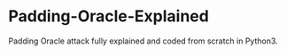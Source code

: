 # Padding-Oracle-Explained
Padding Oracle attack fully explained and coded from scratch in Python3.
